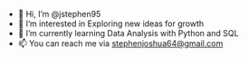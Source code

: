 - 👋 Hi, I’m @jstephen95
- 👀 I’m interested in Exploring new ideas for growth
- 🌱 I’m currently learning Data Analysis with Python and SQL
- 📫 You can reach me via stephenjoshua64@gmail.com

<!---
jstephen95/jstephen95 is a ✨ special ✨ repository because its `README.md` (this file) appears on your GitHub profile.
You can click the Preview link to take a look at your changes.
--->
